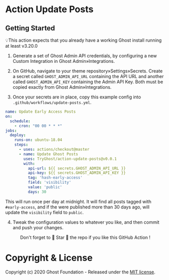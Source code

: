 # Action Update Posts

## Getting Started

💡This action expects that you already have a working Ghost install running at least v3.20.0

1. Generate a set of Ghost Admin API credentials, by configuring a new Custom Integration in Ghost Admin&raquo;Integrations.

2. On GitHub, navigate to your theme repository&raquo;Settings&raquo;Secrets. Create a secret called `GHOST_ADMIN_API_URL` containing the API URL and another called `GHOST_ADMIN_API_KEY` containing the Admin API Key. Both must be copied exactly from Ghost Admin&raquo;Integrations.

3. Once your secrets are in place, copy this example config into `.github/workflows/update-posts.yml`.

```yml
name: Update Early Access Posts
on:
  schedule:
    - cron: "00 00 * * *"
jobs:
  deploy:
    runs-on: ubuntu-18.04
    steps:
      - uses: actions/checkout@master
      - name: Update Ghost Posts
        uses: TryGhost/action-update-posts@v0.0.1
        with:
          api-url: ${{ secrets.GHOST_ADMIN_API_URL }}
          api-key: ${{ secrets.GHOST_ADMIN_API_KEY }}
          tag: 'hash-early-access'
          field: 'visibility'
          value: 'public'
          days: 30
```

This will run once per day at midnight. It will find all posts tagged with `#early-access`, and if the were published more than 30 days ago, will update the `visibility` field to `public`.

4. Tweak the configuration values to whatever you like, and then commit and push your changes.

<p align="center">Don't forget to 🌟 Star 🌟 the repo if you like this GitHub Action !</p>

# Copyright & License

Copyright (c) 2020 Ghost Foundation - Released under the [MIT license](LICENSE).